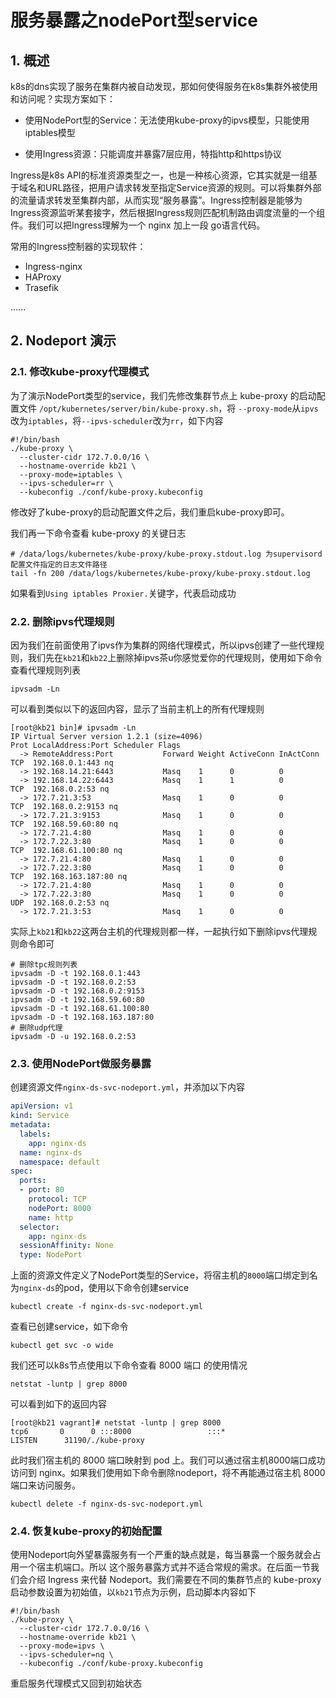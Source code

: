 # 服务暴露之nodePort型service

## 1. 概述

k8s的dns实现了服务在集群内被自动发现，那如何使得服务在k8s集群外被使用和访问呢？实现方案如下：


- 使用NodePort型的Service：无法使用kube-proxy的ipvs模型，只能使用iptables模型


- 使用Ingress资源：只能调度并暴露7层应用，特指http和https协议


Ingress是k8s API的标准资源类型之一，也是一种核心资源，它其实就是一组基于域名和URL路径，把用户请求转发至指定Service资源的规则。可以将集群外部的流量请求转发至集群内部，从而实现“服务暴露”。Ingress控制器是能够为Ingress资源监听某套接字，然后根据Ingress规则匹配机制路由调度流量的一个组件。我们可以把Ingress理解为一个 nginx 加上一段 go语言代码。


常用的Ingress控制器的实现软件：

- Ingress-nginx
- HAProxy
- Trasefik

......



## 2. Nodeport 演示


### 2.1. 修改kube-proxy代理模式

为了演示NodePort类型的service，我们先修改集群节点上 kube-proxy 的启动配置文件 `/opt/kubernetes/server/bin/kube-proxy.sh`，将 `--proxy-mode`从`ipvs`改为`iptables`，将`--ipvs-scheduler`改为`rr`，如下内容


```shell
#!/bin/bash
./kube-proxy \
  --cluster-cidr 172.7.0.0/16 \
  --hostname-override kb21 \
  --proxy-mode=iptables \
  --ipvs-scheduler=rr \
  --kubeconfig ./conf/kube-proxy.kubeconfig
```


修改好了kube-proxy的启动配置文件之后，我们重启kube-proxy即可。



我们再一下命令查看 kube-proxy 的关键日志

```shell
# /data/logs/kubernetes/kube-proxy/kube-proxy.stdout.log 为supervisord配置文件指定的日志文件路径
tail -fn 200 /data/logs/kubernetes/kube-proxy/kube-proxy.stdout.log
```

如果看到`Using iptables Proxier.`关键字，代表启动成功


### 2.2. 删除ipvs代理规则


因为我们在前面使用了ipvs作为集群的网络代理模式，所以ipvs创建了一些代理规则，我们先在`kb21`和`kb22`上删除掉ipvs茶u你感觉爱你的代理规则，使用如下命令查看代理规则列表

```shell
ipvsadm -Ln
```

可以看到类似以下的返回内容，显示了当前主机上的所有代理规则

```shell
[root@kb21 bin]# ipvsadm -Ln
IP Virtual Server version 1.2.1 (size=4096)
Prot LocalAddress:Port Scheduler Flags
  -> RemoteAddress:Port           Forward Weight ActiveConn InActConn
TCP  192.168.0.1:443 nq
  -> 192.168.14.21:6443           Masq    1      0          0         
  -> 192.168.14.22:6443           Masq    1      1          0         
TCP  192.168.0.2:53 nq
  -> 172.7.21.3:53                Masq    1      0          0         
TCP  192.168.0.2:9153 nq
  -> 172.7.21.3:9153              Masq    1      0          0         
TCP  192.168.59.60:80 nq
  -> 172.7.21.4:80                Masq    1      0          0         
  -> 172.7.22.3:80                Masq    1      0          0         
TCP  192.168.61.100:80 nq
  -> 172.7.21.4:80                Masq    1      0          0         
  -> 172.7.22.3:80                Masq    1      0          0         
TCP  192.168.163.187:80 nq
  -> 172.7.21.4:80                Masq    1      0          0         
  -> 172.7.22.3:80                Masq    1      0          0         
UDP  192.168.0.2:53 nq
  -> 172.7.21.3:53                Masq    1      0          0
```

实际上`kb21`和`kb22`这两台主机的代理规则都一样，一起执行如下删除ipvs代理规则命令即可

```shell
# 删除tpc规则列表
ipvsadm -D -t 192.168.0.1:443
ipvsadm -D -t 192.168.0.2:53
ipvsadm -D -t 192.168.0.2:9153
ipvsadm -D -t 192.168.59.60:80
ipvsadm -D -t 192.168.61.100:80
ipvsadm -D -t 192.168.163.187:80
# 删除udp代理
ipvsadm -D -u 192.168.0.2:53
```


### 2.3. 使用NodePort做服务暴露

创建资源文件`nginx-ds-svc-nodeport.yml`，并添加以下内容

```yaml
apiVersion: v1
kind: Service
metadata:
  labels:
    app: nginx-ds
  name: nginx-ds
  namespace: default
spec:
  ports:
  - port: 80
    protocol: TCP
    nodePort: 8000
    name: http
  selector:
    app: nginx-ds
  sessionAffinity: None
  type: NodePort
```

上面的资源文件定义了NodePort类型的Service，将宿主机的`8000`端口绑定到名为`nginx-ds`的pod，使用以下命令创建service

```shell
kubectl create -f nginx-ds-svc-nodeport.yml
```


查看已创建service，如下命令

```shell
kubectl get svc -o wide
```

我们还可以k8s节点使用以下命令查看 8000 端口 的使用情况

```shell
netstat -luntp | grep 8000
```

可以看到如下的返回内容

```shell
[root@kb21 vagrant]# netstat -luntp | grep 8000
tcp6       0      0 :::8000                 :::*                    LISTEN      31190/./kube-proxy
```

此时我们宿主机的 8000 端口映射到 pod 上。我们可以通过宿主机8000端口成功访问到 nginx。如果我们使用如下命令删除nodeport，将不再能通过宿主机 8000 端口来访问服务。

```shell
kubectl delete -f nginx-ds-svc-nodeport.yml
```

### 2.4. 恢复kube-proxy的初始配置


使用Nodeport向外望暴露服务有一个严重的缺点就是，每当暴露一个服务就会占用一个宿主机端口。所以 这个服务暴露方式并不适合常规的需求。在后面一节我们会介绍 Ingress 来代替 Nodeport。我们需要在不同的集群节点的 kube-proxy 启动参数设置为初始值，以`kb21`节点为示例，启动脚本内容如下


```shell
#!/bin/bash
./kube-proxy \
  --cluster-cidr 172.7.0.0/16 \
  --hostname-override kb21 \
  --proxy-mode=ipvs \
  --ipvs-scheduler=nq \
  --kubeconfig ./conf/kube-proxy.kubeconfig
```


重启服务代理模式又回到初始状态




